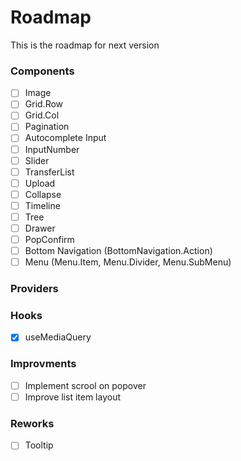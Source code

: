 # Roadmap

This is the roadmap for next version

### Components
- [ ] Image
- [ ] Grid.Row
- [ ] Grid.Col
- [ ] Pagination
- [ ] Autocomplete Input
- [ ] InputNumber
- [ ] Slider
- [ ] TransferList
- [ ] Upload
- [ ] Collapse
- [ ] Timeline
- [ ] Tree
- [ ] Drawer
- [ ] PopConfirm
- [ ] Bottom Navigation (BottomNavigation.Action)
- [ ] Menu (Menu.Item, Menu.Divider, Menu.SubMenu)

### Providers

### Hooks

- [x] useMediaQuery


### Improvments
- [ ] Implement scrool on popover
- [ ] Improve list item layout

### Reworks
- [ ] Tooltip